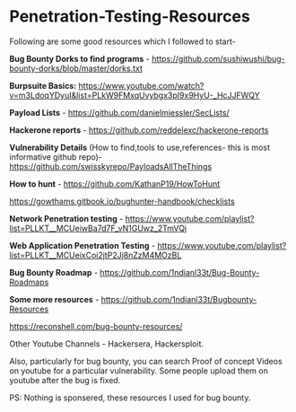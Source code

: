 # Penetration-Testing-Resources

Following are some good resources which I followed to start- 

**Bug Bounty Dorks to find programs** - https://github.com/sushiwushi/bug-bounty-dorks/blob/master/dorks.txt

**Burpsuite Basics:** https://www.youtube.com/watch?v=m3LdoqYDyuI&list=PLkW9FMxqUvybgx3pI9x9HyU-_HcJJFWQY

**Payload Lists** - https://github.com/danielmiessler/SecLists/

**Hackerone reports** - https://github.com/reddelexc/hackerone-reports

**Vulnerability Details** (How to find,tools to use,references- this is most informative github repo)- https://github.com/swisskyrepo/PayloadsAllTheThings

**How to hunt** - https://github.com/KathanP19/HowToHunt

https://gowthams.gitbook.io/bughunter-handbook/checklists


**Network Penetration testing** - https://www.youtube.com/playlist?list=PLLKT__MCUeiwBa7d7F_vN1GUwz_2TmVQj


**Web Application Penetration Testing** - https://www.youtube.com/playlist?list=PLLKT__MCUeixCoi2jtP2Jj8nZzM4MOzBL

**Bug Bounty Roadmap** - https://github.com/1ndianl33t/Bug-Bounty-Roadmaps

**Some more resources** - https://github.com/1ndianl33t/Bugbounty-Resources

https://reconshell.com/bug-bounty-resources/

Other Youtube Channels - Hackersera, Hackersploit. 

Also, particularly for bug bounty, you can search Proof of concept Videos on youtube for a particular vulnerability. Some people upload them on youtube after the bug is fixed.


PS: Nothing is sponsered, these resources I used for bug bounty. 
